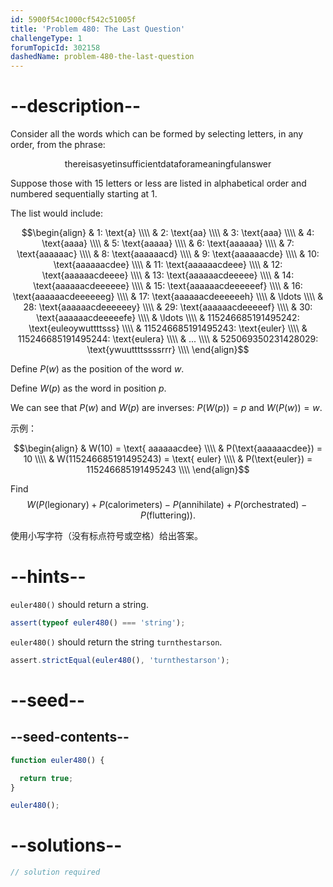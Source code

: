 ```yaml
---
id: 5900f54c1000cf542c51005f
title: 'Problem 480: The Last Question'
challengeType: 1
forumTopicId: 302158
dashedName: problem-480-the-last-question
---
```


# --description--

Consider all the words which can be formed by selecting letters, in any order, from the phrase:

$$\mathbf{\text{thereisasyetinsufficientdataforameaningfulanswer}}$$

Suppose those with 15 letters or less are listed in alphabetical order and numbered sequentially starting at 1.

The list would include:

$$\begin{align}   & 1: \text{a} \\\\
  & 2: \text{aa} \\\\   & 3: \text{aaa} \\\\
  & 4: \text{aaaa} \\\\   & 5: \text{aaaaa} \\\\
  & 6: \text{aaaaaa} \\\\   & 7: \text{aaaaaac} \\\\
  & 8: \text{aaaaaacd} \\\\   & 9: \text{aaaaaacde} \\\\
  & 10: \text{aaaaaacdee} \\\\   & 11: \text{aaaaaacdeee} \\\\
  & 12: \text{aaaaaacdeeee} \\\\   & 13: \text{aaaaaacdeeeee} \\\\
  & 14: \text{aaaaaacdeeeeee} \\\\   & 15: \text{aaaaaacdeeeeeef} \\\\
  & 16: \text{aaaaaacdeeeeeeg} \\\\   & 17: \text{aaaaaacdeeeeeeh} \\\\
  & \ldots \\\\   & 28: \text{aaaaaacdeeeeeey} \\\\
  & 29: \text{aaaaaacdeeeeef} \\\\   & 30: \text{aaaaaacdeeeeefe} \\\\
  & \ldots \\\\   & 115246685191495242: \text{euleoywuttttsss} \\\\
  & 115246685191495243: \text{euler} \\\\   & 115246685191495244: \text{eulera} \\\\
  & ... \\\\   & 525069350231428029: \text{ywuuttttssssrrr} \\\\
\end{align}$$

Define $P(w)$ as the position of the word $w$.

Define $W(p)$ as the word in position $p$.

We can see that $P(w)$ and $W(p)$ are inverses: $P(W(p)) = p$ and $W(P(w)) = w$.

示例：

$$\begin{align}   & W(10) = \text{ aaaaaacdee} \\\\
  & P(\text{aaaaaacdee}) = 10 \\\\   & W(115246685191495243) = \text{ euler} \\\\
  & P(\text{euler}) = 115246685191495243 \\\\ \end{align}$$

Find $$W(P(\text{legionary}) + P(\text{calorimeters}) - P(\text{annihilate}) + P(\text{orchestrated}) - P(\text{fluttering})).$$

使用小写字符（没有标点符号或空格）给出答案。

# --hints--

`euler480()` should return a string.

```js
assert(typeof euler480() === 'string');
```

`euler480()` should return the string `turnthestarson`.

```js
assert.strictEqual(euler480(), 'turnthestarson');
```

# --seed--

## --seed-contents--

```js
function euler480() {

  return true;
}

euler480();
```

# --solutions--

```js
// solution required
```
